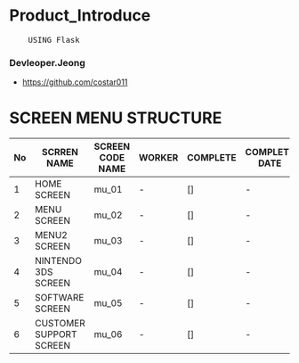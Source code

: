 # Product_Introduce

<pre>
    USING Flask
</pre>

### Devleoper.Jeong

- https://github.com/costar011

# SCREEN MENU STRUCTURE

| No  | SCRREN NAME             | SCREEN CODE NAME | WORKER | COMPLETE | COMPLETE DATE |
| :-- | ----------------------- | ---------------- | ------ | -------- | ------------- |
| 1   | HOME SCREEN             | mu_01            | -      | []       | -             |
| 2   | MENU SCREEN             | mu_02            | -      | []       | -             |
| 3   | MENU2 SCREEN            | mu_03            | -      | []       | -             |
| 4   | NINTENDO 3DS SCREEN     | mu_04            | -      | []       | -             |
| 5   | SOFTWARE SCREEN         | mu_05            | -      | []       | -             |
| 6   | CUSTOMER SUPPORT SCREEN | mu_06            | -      | []       | -             |

